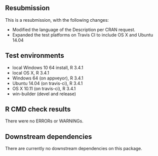 ## Resubmission

This is a resubmission, with the following changes:

* Modified the language of the Description per CRAN request.
* Expanded the test platforms on Travis CI to include OS X and Ubuntu 14.04


## Test environments

* local Windows 10 64 install, R 3.4.1
* local OS X, R 3.4.1
* Windows 64 (on appveyor), R 3.4.1
* Ubuntu 14.04 (on travis-ci), R 3.4.1
* OS X 10.11 (on travis-ci), R 3.4.1
* win-builder (devel and release)

## R CMD check results

There were no ERRORs or WARNINGs.

## Downstream dependencies

There are currently no downstream dependencies on this package.
